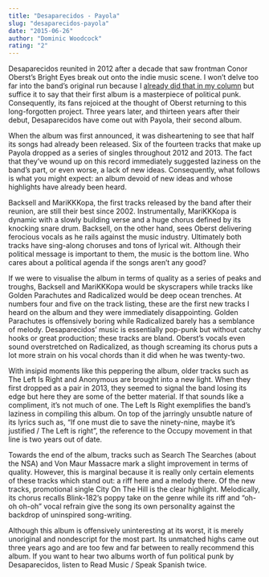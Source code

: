 ```yaml
---
title: "Desaparecidos - Payola"
slug: "desaparecidos-payola"
date: "2015-06-26"
author: "Dominic Woodcock"
rating: "2"
---
```


Desaparecidos reunited in 2012 after a decade that saw frontman Conor Oberst’s Bright Eyes break out onto the indie music scene. I won’t delve too far into the band’s original run because I [already did that in my column](http://pearshapedexeter.com/rediscovered-7/) but suffice it to say that their first album is a masterpiece of political punk. Consequently, its fans rejoiced at the thought of Oberst returning to this long-forgotten project. Three years later, and thirteen years after their debut, Desaparecidos have come out with Payola, their second album.

When the album was first announced, it was disheartening to see that half its songs had already been released. Six of the fourteen tracks that make up Payola dropped as a series of singles throughout 2012 and 2013. The fact that they’ve wound up on this record immediately suggested laziness on the band’s part, or even worse, a lack of new ideas. Consequently, what follows is what you might expect: an album devoid of new ideas and whose highlights have already been heard.

Backsell and MariKKKopa, the first tracks released by the band after their reunion, are still their best since 2002. Instrumentally, MariKKKopa is dynamic with a slowly building verse and a huge chorus defined by its knocking snare drum. Backsell, on the other hand, sees Oberst delivering ferocious vocals as he rails against the music industry. Ultimately both tracks have sing-along choruses and tons of lyrical wit. Although their political message is important to them, the music is the bottom line. Who cares about a political agenda if the songs aren’t any good?

If we were to visualise the album in terms of quality as a series of peaks and troughs, Backsell and MariKKKopa would be skyscrapers while tracks like Golden Parachutes and Radicalized would be deep ocean trenches. At numbers four and five on the track listing, these are the first new tracks I heard on the album and they were immediately disappointing. Golden Parachutes is offensively boring while Radicalized barely has a semblance of melody. Desaparecidos’ music is essentially pop-punk but without catchy hooks or great production; these tracks are bland. Oberst’s vocals even sound overstretched on Radicalized, as though screaming its chorus puts a lot more strain on his vocal chords than it did when he was twenty-two.

With insipid moments like this peppering the album, older tracks such as The Left Is Right and Anonymous are brought into a new light. When they first dropped as a pair in 2013, they seemed to signal the band losing its edge but here they are some of the better material. If that sounds like a compliment, it’s not much of one. The Left Is Right exemplifies the band’s laziness in compiling this album. On top of the jarringly unsubtle nature of its lyrics such as, “If one must die to save the ninety-nine, maybe it’s justified / The Left is right”, the reference to the Occupy movement in that line is two years out of date.

Towards the end of the album, tracks such as Search The Searches (about the NSA) and Von Maur Massacre mark a slight improvement in terms of quality. However, this is marginal because it is really only certain elements of these tracks which stand out: a riff here and a melody there. Of the new tracks, promotional single City On The Hill is the clear highlight. Melodically, its chorus recalls Blink-182’s poppy take on the genre while its riff and “oh-oh oh-oh” vocal refrain give the song its own personality against the backdrop of uninspired song-writing.

Although this album is offensively uninteresting at its worst, it is merely unoriginal and nondescript for the most part. Its unmatched highs came out three years ago and are too few and far between to really recommend this album. If you want to hear two albums worth of fun political punk by Desaparecidos, listen to Read Music / Speak Spanish twice.
